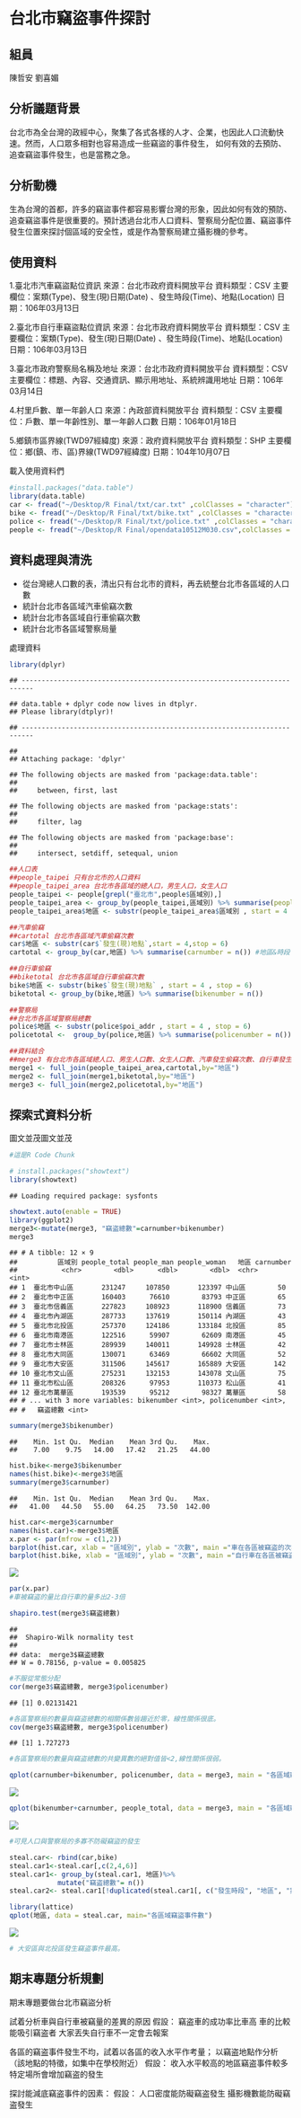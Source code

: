 台北市竊盜事件探討
================

組員
----

陳哲安 劉喜媚

分析議題背景
------------

台北市為全台灣的政經中心，聚集了各式各樣的人才、企業，也因此人口流動快速。然而，人口眾多相對也容易造成一些竊盜的事件發生， 如何有效的去預防、追查竊盜事件發生，也是當務之急。

分析動機
--------

生為台灣的首都，許多的竊盜事件都容易影響台灣的形象，因此如何有效的預防、追查竊盜事件是很重要的。預計透過台北市人口資料、警察局分配位置、竊盜事件發生位置來探討個區域的安全性，或是作為警察局建立攝影機的參考。

使用資料
--------

1.臺北市汽車竊盜點位資訊 來源：台北市政府資料開放平台 資料類型：CSV 主要欄位：案類(Type)、發生(現)日期(Date) 、發生時段(Time)、地點(Location) 日期：106年03月13日

2.臺北市自行車竊盜點位資訊 來源：台北市政府資料開放平台 資料類型：CSV 主要欄位：案類(Type)、發生(現)日期(Date) 、發生時段(Time)、地點(Location) 日期：106年03月13日

3.臺北市政府警察局名稱及地址 來源：台北市政府資料開放平台 資料類型：CSV 主要欄位：標題、內容、交通資訊、顯示用地址、系統辨識用地址
日期：106年03月14日

4.村里戶數、單一年齡人口 來源：內政部資料開放平台 資料類型：CSV 主要欄位：戶數、單一年齡性別、單一年齡人口數 日期：106年01月18日

5.鄉鎮市區界線(TWD97經緯度) 來源：政府資料開放平台 資料類型：SHP 主要欄位：鄉(鎮、市、區)界線(TWD97經緯度) 日期：104年10月07日

載入使用資料們

``` r
#install.packages("data.table")
library(data.table)
car <- fread("~/Desktop/R Final/txt/car.txt" ,colClasses = "character")
bike <- fread("~/Desktop/R Final/txt/bike.txt" ,colClasses = "character")
police <- fread("~/Desktop/R Final/txt/police.txt" ,colClasses = "character")
people <- fread("~/Desktop/R Final/opendata10512M030.csv",colClasses = "character" , skip = 1)
```

資料處理與清洗
--------------

-   從台灣總人口數的表，清出只有台北市的資料，再去統整台北市各區域的人口數
-   統計台北市各區域汽車偷竊次數
-   統計台北市各區域自行車偷竊次數
-   統計台北市各區域警察局量

處理資料

``` r
library(dplyr)
```

    ## -------------------------------------------------------------------------

    ## data.table + dplyr code now lives in dtplyr.
    ## Please library(dtplyr)!

    ## -------------------------------------------------------------------------

    ## 
    ## Attaching package: 'dplyr'

    ## The following objects are masked from 'package:data.table':
    ## 
    ##     between, first, last

    ## The following objects are masked from 'package:stats':
    ## 
    ##     filter, lag

    ## The following objects are masked from 'package:base':
    ## 
    ##     intersect, setdiff, setequal, union

``` r
##人口表
##people_taipei 只有台北市的人口資料
##people_taipei_area 台北市各區域的總人口，男生人口，女生人口
people_taipei <- people[grepl("臺北市",people$區域別),]
people_taipei_area <- group_by(people_taipei,區域別) %>% summarise(people_total = sum(as.numeric(人口數)) , people_man = sum(as.numeric(`人口數-男`)) , people_woman = sum(as.numeric(`人口數-女`)))
people_taipei_area$地區 <- substr(people_taipei_area$區域別 , start = 4 , stop = 6)

##汽車偷竊
##cartotal 台北市各區域汽車偷竊次數
car$地區 <- substr(car$`發生(現)地點`,start = 4,stop = 6)
cartotal <- group_by(car,地區) %>% summarise(carnumber = n()) #地區&時段

##自行車偷竊
##biketotal 台北市各區域自行車偷竊次數
bike$地區 <- substr(bike$`發生(現)地點` , start = 4 , stop = 6) 
biketotal <- group_by(bike,地區) %>% summarise(bikenumber = n())

##警察局
##台北市各區域警察局總數
police$地區 <- substr(police$poi_addr , start = 4 , stop = 6)
policetotal <-  group_by(police,地區) %>% summarise(policenumber = n())

##資料結合
##merge3 有台北市各區域總人口、男生人口數、女生人口數、汽車發生偷竊次數、自行車發生偷竊次數、警察局總數
merge1 <- full_join(people_taipei_area,cartotal,by="地區")
merge2 <- full_join(merge1,biketotal,by="地區")
merge3 <- full_join(merge2,policetotal,by="地區")
```

探索式資料分析
--------------

圖文並茂圖文並茂

``` r
#這是R Code Chunk

# install.packages("showtext")
library(showtext)
```

    ## Loading required package: sysfonts

``` r
showtext.auto(enable = TRUE)
library(ggplot2)
merge3<-mutate(merge3, "竊盗總數"=carnumber+bikenumber)
merge3
```

    ## # A tibble: 12 × 9
    ##          區域別 people_total people_man people_woman   地區 carnumber
    ##           <chr>        <dbl>      <dbl>        <dbl>  <chr>     <int>
    ## 1  臺北市中山區       231247     107850       123397 中山區        50
    ## 2  臺北市中正區       160403      76610        83793 中正區        65
    ## 3  臺北市信義區       227823     108923       118900 信義區        73
    ## 4  臺北市內湖區       287733     137619       150114 內湖區        43
    ## 5  臺北市北投區       257370     124186       133184 北投區        85
    ## 6  臺北市南港區       122516      59907        62609 南港區        45
    ## 7  臺北市士林區       289939     140011       149928 士林區        42
    ## 8  臺北市大同區       130071      63469        66602 大同區        52
    ## 9  臺北市大安區       311506     145617       165889 大安區       142
    ## 10 臺北市文山區       275231     132153       143078 文山區        75
    ## 11 臺北市松山區       208326      97953       110373 松山區        41
    ## 12 臺北市萬華區       193539      95212        98327 萬華區        58
    ## # ... with 3 more variables: bikenumber <int>, policenumber <int>,
    ## #   竊盗總數 <int>

``` r
summary(merge3$bikenumber)
```

    ##    Min. 1st Qu.  Median    Mean 3rd Qu.    Max. 
    ##    7.00    9.75   14.00   17.42   21.25   44.00

``` r
hist.bike<-merge3$bikenumber
names(hist.bike)<-merge3$地區
summary(merge3$carnumber)
```

    ##    Min. 1st Qu.  Median    Mean 3rd Qu.    Max. 
    ##   41.00   44.50   55.00   64.25   73.50  142.00

``` r
hist.car<-merge3$carnumber
names(hist.car)<-merge3$地區
x.par <- par(mfrow = c(1,2))
barplot(hist.car, xlab = "區域別", ylab = "次數", main ="車在各區被竊盗的次數",density=5)
barplot(hist.bike, xlab = "區域別", ylab = "次數", main ="自行車在各區被竊盗的次數",density=5, ylim=c(0, 140))
```

![](README_files/figure-markdown_github/unnamed-chunk-3-1.png)

``` r
par(x.par)
#車被竊盗的量比自行車的量多出2-3倍 

shapiro.test(merge3$竊盗總數)  
```

    ## 
    ##  Shapiro-Wilk normality test
    ## 
    ## data:  merge3$竊盗總數
    ## W = 0.78156, p-value = 0.005825

``` r
#不服從常態分配
cor(merge3$竊盗總數, merge3$policenumber) 
```

    ## [1] 0.02131421

``` r
#各區警察局的數量與竊盗總數的相關係數皆趨近於零，線性關係很底。
cov(merge3$竊盗總數, merge3$policenumber) 
```

    ## [1] 1.727273

``` r
#各區警察局的數量與竊盗總數的共變異數的絕對值皆<2,線性關係很弱。

qplot(carnumber+bikenumber, policenumber, data = merge3, main = "各區域竊盜事件數與警察局的分佈相關性",xlab = "竊盜事件數", ylab = "警察局數量") 
```

![](README_files/figure-markdown_github/unnamed-chunk-3-2.png)

``` r
qplot(bikenumber+carnumber, people_total, data = merge3, main = "各區域竊盜事件數與總人口數相關性",xlab = "竊盜事件數", ylab = "總人口數") 
```

![](README_files/figure-markdown_github/unnamed-chunk-3-3.png)

``` r
#可見人口與警察局的多寡不防礙竊盜的發生

steal.car<- rbind(car,bike)
steal.car1<-steal.car[,c(2,4,6)]
steal.car1<- group_by(steal.car1, 地區)%>%
            mutate("竊盗總數"= n())
steal.car2<- steal.car1[!duplicated(steal.car1[, c("發生時段", "地區", "案類")]),] 

library(lattice)
qplot(地區, data = steal.car, main="各區域竊盜事件數")
```

![](README_files/figure-markdown_github/unnamed-chunk-3-4.png)

``` r
# 大安區與北投區發生竊盗事件最高。
```

期末專題分析規劃
----------------

期末專題要做台北市竊盜分析

試着分析車與自行車被竊量的差異的原因 假設： 竊盗車的成功率比車高 車的比較能吸引竊盗者 大家丟失自行車不一定會去報案

各區的竊盗事件發生不均，試着以各區的收入水平作考量； 以竊盗地點作分析（該地點的特徵，如集中在學校附近） 假設： 收入水平較高的地區竊盗事件較多 特定場所會增加竊盗的發生

探討能減底竊盗事件的因素： 假設： 人口密度能防礙竊盗發生 攝影機數能防礙竊盗發生
